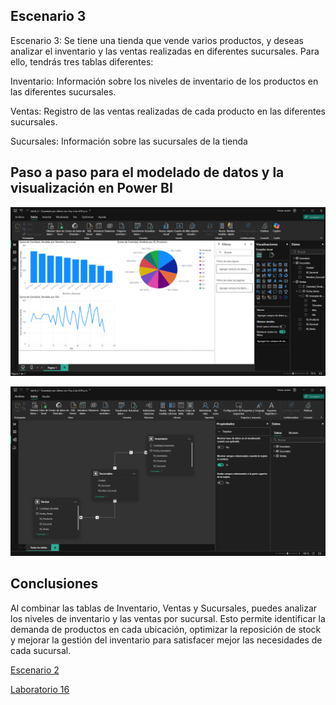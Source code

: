 ## Escenario 3

Escenario 3: Se tiene una tienda que vende varios productos, y deseas analizar el inventario y las ventas realizadas en diferentes sucursales. Para ello, tendrás tres tablas diferentes:

Inventario: Información sobre los niveles de inventario de los productos en las diferentes sucursales.

Ventas: Registro de las ventas realizadas de cada producto en las diferentes sucursales.

Sucursales: Información sobre las sucursales de la tienda

## Paso a paso para el modelado de datos y la visualización en Power BI

![Captura de pantalla del escenario 3 en Power BI](lab16_3-1.png)

![Captura de pantalla del escenario 3 en Power BI](lab16_3-2.png)

## Conclusiones

Al combinar las tablas de Inventario, Ventas y Sucursales, puedes analizar los niveles de inventario y las ventas por sucursal. Esto permite identificar la demanda de productos en cada ubicación, optimizar la reposición de stock y mejorar la gestión del inventario para satisfacer mejor las necesidades de cada sucursal.

[Escenario 2](../lab16_2)

[Laboratorio 16](../../lab16)
